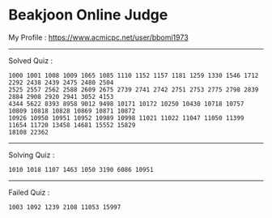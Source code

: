 # Beakjoon Online Judge

My Profile : https://www.acmicpc.net/user/bbomi1973

---

Solved Quiz : 
```
1000 1001 1008 1009 1065 1085 1110 1152 1157 1181 1259 1330 1546 1712 2292 2438 2439 2475 2480 2504 
2525 2557 2562 2588 2609 2675 2739 2741 2742 2751 2753 2775 2798 2839 2884 2908 2920 2941 3052 4153 
4344 5622 8393 8958 9012 9498 10171 10172 10250 10430 10718 10757 10809 10818 10828 10869 10871 10872
10926 10950 10951 10952 10989 10998 11021 11022 11047 11050 11399 11654 11720 13458 14681 15552 15829
18108 22362
```

---

Solving Quiz :
```
1010 1018 1107 1463 1050 3190 6086 10951
```

---

Failed Quiz :
```
1003 1092 1239 2108 11053 15997
```